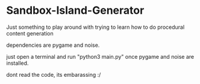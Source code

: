 # Sandbox-Island-Generator
Just something to play around with trying to learn how to do procedural content generation


dependencies are pygame and noise.

just open a terminal and run "python3 main.py" once pygame and noise are installed.

dont read the code, its embarassing :/
